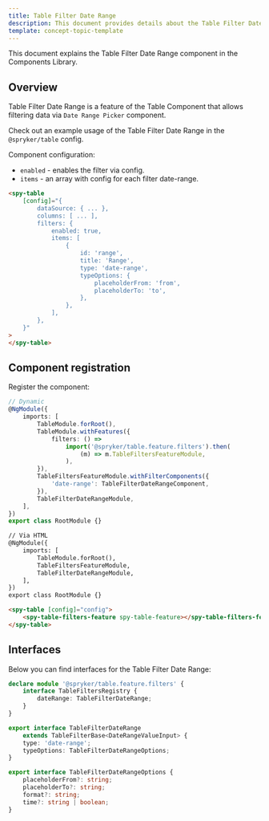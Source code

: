 ```yaml
---
title: Table Filter Date Range
description: This document provides details about the Table Filter Date Range component in the Components Library.
template: concept-topic-template
---
```


This document explains the Table Filter Date Range component in the Components Library.

## Overview

Table Filter Date Range is a feature of the Table Component that allows filtering data via `Date Range Picker` component.

Check out an example usage of the Table Filter Date Range in the `@spryker/table` config.

Component configuration:

- `enabled` - enables the filter via config.  
- `items` - an array with config for each filter date-range.  

```html
<spy-table 
    [config]="{
        dataSource: { ... },
        columns: [ ... ],
        filters: {
            enabled: true,
            items: [
                {
                    id: 'range',
                    title: 'Range',
                    type: 'date-range',
                    typeOptions: {
                        placeholderFrom: 'from',
                        placeholderTo: 'to',
                    },
                },
            ],
        },                                                                                           
    }"
>
</spy-table>
```

## Component registration

Register the component:

```ts
// Dynamic
@NgModule({
    imports: [
        TableModule.forRoot(),
        TableModule.withFeatures({
            filters: () =>
                import('@spryker/table.feature.filters').then(
                    (m) => m.TableFiltersFeatureModule,
                ),
        }),
        TableFiltersFeatureModule.withFilterComponents({
            'date-range': TableFilterDateRangeComponent,
        }),
        TableFilterDateRangeModule,
    ],
})
export class RootModule {}
```

```html
// Via HTML
@NgModule({
    imports: [
        TableModule.forRoot(),
        TableFiltersFeatureModule,
        TableFilterDateRangeModule,
    ],
})
export class RootModule {}

<spy-table [config]="config">
    <spy-table-filters-feature spy-table-feature></spy-table-filters-feature>
</spy-table>
```

## Interfaces

Below you can find interfaces for the Table Filter Date Range:

```ts
declare module '@spryker/table.feature.filters' {
    interface TableFiltersRegistry {
        dateRange: TableFilterDateRange;
    }
}

export interface TableFilterDateRange
    extends TableFilterBase<DateRangeValueInput> {
    type: 'date-range';
    typeOptions: TableFilterDateRangeOptions;
}

export interface TableFilterDateRangeOptions {
    placeholderFrom?: string;
    placeholderTo?: string;
    format?: string;
    time?: string | boolean;
}
```
